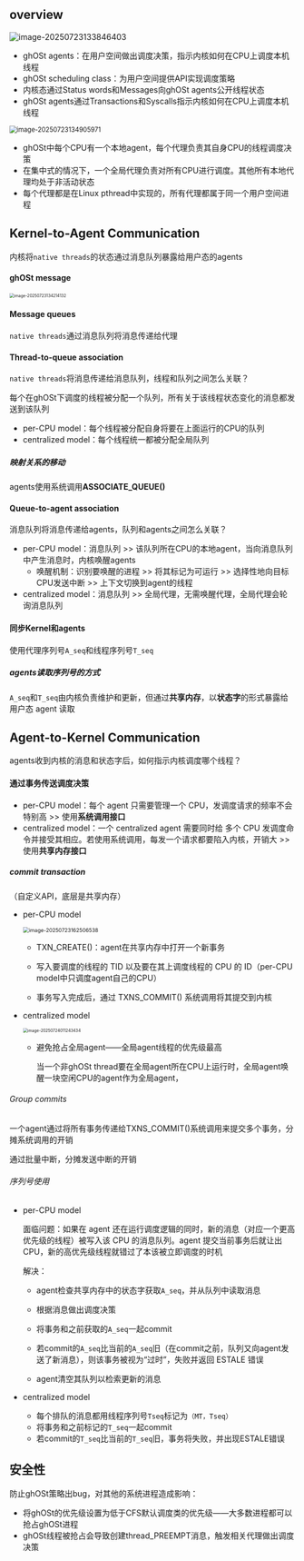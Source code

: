 ## overview

![image-20250723133846403](../../assets/image-20250723133846403.png)

* ghOSt agents：在用户空间做出调度决策，指示内核如何在CPU上调度本机线程
* ghOSt scheduling class：为用户空间提供API实现调度策略
* 内核态通过Status words和Messages向ghOSt agents公开线程状态
* ghOSt agents通过Transactions和Syscalls指示内核如何在CPU上调度本机线程

<img src="..\..\assets\image-20250723134905971.png" alt="image-20250723134905971" style="zoom:80%;" />

* ghOSt中每个CPU有一个本地agent，每个代理负责其自身CPU的线程调度决策
* 在集中式的情况下，一个全局代理负责对所有CPU进行调度。其他所有本地代理均处于非活动状态
* 每个代理都是在Linux pthread中实现的，所有代理都属于同一个用户空间进程

## Kernel-to-Agent Communication

内核将`native threads`的状态通过消息队列暴露给用户态的agents

#### ghOSt message

<img src="../../assets/image-20250723134214132.png" alt="image-20250723134214132" style="zoom:50%;" />

#### Message queues

`native threads`通过消息队列将消息传递给代理

#### Thread-to-queue association

`native threads`将消息传递给消息队列，线程和队列之间怎么关联？

每个在ghOSt下调度的线程被分配一个队列，所有关于该线程状态变化的消息都发送到该队列

* per-CPU model：每个线程被分配自身将要在上面运行的CPU的队列
* centralized model：每个线程统一都被分配全局队列

##### 映射关系的移动

agents使用系统调用**ASSOCIATE_QUEUE()**

#### Queue-to-agent association

消息队列将消息传递给agents，队列和agents之间怎么关联？

* per-CPU model：消息队列 >> 该队列所在CPU的本地agent，当向消息队列中产生消息时，内核唤醒agents
  * 唤醒机制：识别要唤醒的进程 >> 将其标记为可运行 >> 选择性地向目标CPU发送中断 >> 上下文切换到agent的线程
* centralized model：消息队列 >> 全局代理，无需唤醒代理，全局代理会轮询消息队列

#### 同步Kernel和agents

使用代理序列号`A_seq`和线程序列号`T_seq`

##### agents读取序列号的方式

`A_seq`和`T_seq`由内核负责维护和更新，但通过**共享内存**，以**状态字**的形式暴露给用户态 agent 读取



## Agent-to-Kernel Communication

agents收到内核的消息和状态字后，如何指示内核调度哪个线程？

#### 通过事务传送调度决策

* per-CPU model：每个 agent 只需要管理一个 CPU，发调度请求的频率不会特别高 >> 使用**系统调用接口**
* centralized model：一个 centralized agent 需要同时给 多个 CPU 发调度命令并接受其相应。若使用系统调用，每发一个请求都要陷入内核，开销大 >> 使用**共享内存接口**

##### commit transaction

（自定义API，底层是共享内存）

* per-CPU model

  <img src="..\..\assets\image-20250723162506538.png" alt="image-20250723162506538" style="zoom:65%;" />

  * TXN_CREATE()：agent在共享内存中打开一个新事务

  * 写入要调度的线程的 TID 以及要在其上调度线程的 CPU 的 ID（per-CPU model中只调度agent自己的CPU）

  * 事务写入完成后，通过 TXNS_COMMIT() 系统调用将其提交到内核


* centralized model

  <img src="..\..\assets\image-20250724011243434.png" alt="image-20250724011243434" style="zoom:50%;" />

  * 避免抢占全局agent——全局agent线程的优先级最高

    当一个非ghOSt thread要在全局agent所在CPU上运行时，全局agent唤醒一块空闲CPU的agent作为全局agent，

###### Group commits

一个agent通过将所有事务传递给TXNS_COMMIT()系统调用来提交多个事务，分摊系统调用的开销

通过批量中断，分摊发送中断的开销

###### 序列号使用

* per-CPU model

  面临问题：如果在 agent 还在运行调度逻辑的同时，新的消息（对应一个更高优先级的线程）被写入该 CPU 的消息队列。agent 提交当前事务后就让出 CPU，新的高优先级线程就错过了本该被立即调度的时机

  解决：

  * agent检查共享内存中的状态字获取`A_seq`，并从队列中读取消息

  * 根据消息做出调度决策

  * 将事务和之前获取的`A_seq`一起commit

  * 若commit的`A_seq`比当前的`A_seq`旧（在commit之前，队列又向agent发送了新消息），则该事务被视为“过时”，失败并返回 ESTALE 错误

  * agent清空其队列以检索更新的消息

* centralized model
  * 每个排队的消息都用线程序列号`Tseq`标记为`（MT，Tseq）`
  * 将事务和之前标记的`T_seq`一起commit
  * 若commit的`T_seq`比当前的`T_seq`旧，事务将失败，并出现ESTALE错误

## 安全性

防止ghOSt策略出bug，对其他的系统进程造成影响：

* 将ghOSt的优先级设置为低于CFS默认调度类的优先级——大多数进程都可以抢占ghOSt进程
* ghOSt线程被抢占会导致创建thread_PREEMPT消息，触发相关代理做出调度决策